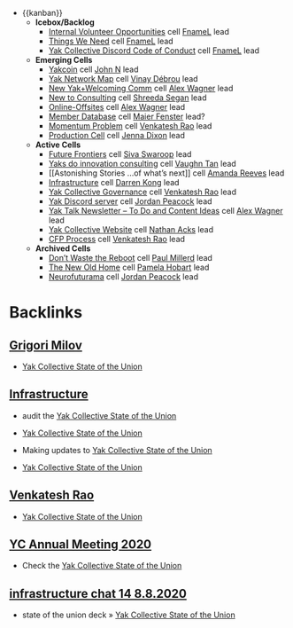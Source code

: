 - {{kanban}}
    - **Icebox/Backlog**
        - [Internal Volunteer Opportunities](<Internal Volunteer Opportunities.md>) cell
[FnameL](<FnameL.md>) lead
        - [Things We Need](<Things We Need.md>) cell
[FnameL](<FnameL.md>) lead
        - [Yak Collective Discord Code of Conduct](<Yak Collective Discord Code of Conduct.md>) cell
[FnameL](<FnameL.md>) lead
    - **Emerging Cells**
        - [Yakcoin](<Yakcoin.md>) cell
[John N](<John N.md>) lead
        - [Yak Network Map](<Yak Network Map.md>) cell
[Vinay Débrou](<Vinay Débrou.md>) lead
        - [New Yak+Welcoming Comm](<New Yak+Welcoming Comm.md>) cell
[Alex Wagner](<Alex Wagner.md>) lead
        - [New to Consulting](<New to Consulting.md>) cell
[Shreeda Segan](<Shreeda Segan.md>) lead
        - [Online-Offsites](<Online-Offsites.md>) cell
[Alex Wagner](<Alex Wagner.md>) lead
        - [Member Database](<Member Database.md>)  cell
[Maier Fenster](<Maier Fenster.md>) lead? 
        - [Momentum Problem](<Momentum Problem.md>) cell
[Venkatesh Rao](<Venkatesh Rao.md>) lead
        - [Production Cell](<Production Cell.md>) cell
[Jenna Dixon](<Jenna Dixon.md>) lead
    - **Active Cells**
        - [Future Frontiers](<Future Frontiers.md>) cell
[Siva Swaroop](<Siva Swaroop.md>) lead
        - [Yaks do innovation consulting](<Yaks do innovation consulting.md>) cell
[Vaughn Tan](<Vaughn Tan.md>) lead
        - [[Astonishing Stories
...of what’s next]] cell
[Amanda Reeves](<Amanda Reeves.md>) lead
        - [Infrastructure](<Infrastructure.md>) cell 
[Darren Kong](<Darren Kong.md>) lead
        - [Yak Collective Governance](<Yak Collective Governance.md>) cell
[Venkatesh Rao](<Venkatesh Rao.md>) lead
        - [Yak Discord server](<Yak Discord server.md>) cell
[Jordan Peacock](<Jordan Peacock.md>)  lead
        - [Yak Talk Newsletter – To Do and Content Ideas](<Yak Talk Newsletter – To Do and Content Ideas.md>) cell
[Alex Wagner](<Alex Wagner.md>) lead
        - [Yak Collective Website](<Yak Collective Website.md>) cell
[Nathan Acks](<Nathan Acks.md>) lead
        - [CFP Process](<CFP Process.md>) cell
[Venkatesh Rao](<Venkatesh Rao.md>) lead
    - **Archived Cells**
        - [Don’t Waste the Reboot](<Don’t Waste the Reboot.md>) cell 
[Paul Millerd](<Paul Millerd.md>) lead
        - [The New Old Home](<The New Old Home.md>) cell
[Pamela Hobart](<Pamela Hobart.md>) lead
        - [Neurofuturama](<Neurofuturama.md>) cell
[Jordan Peacock](<Jordan Peacock.md>) lead

# Backlinks
## [Grigori Milov](<Grigori Milov.md>)
- [Yak Collective State of the Union](<Yak Collective State of the Union.md>)

## [Infrastructure](<Infrastructure.md>)
- audit the [Yak Collective State of the Union](<Yak Collective State of the Union.md>)

- [Yak Collective State of the Union](<Yak Collective State of the Union.md>)

- Making updates to [Yak Collective State of the Union](<Yak Collective State of the Union.md>)

- [Yak Collective State of the Union](<Yak Collective State of the Union.md>)

## [Venkatesh Rao](<Venkatesh Rao.md>)
- [Yak Collective State of the Union](<Yak Collective State of the Union.md>)

## [YC Annual Meeting 2020](<YC Annual Meeting 2020.md>)
- Check the [Yak Collective State of the Union](<Yak Collective State of the Union.md>)

## [infrastructure chat 14 8.8.2020](<infrastructure chat 14 8.8.2020.md>)
- state of the union deck » [Yak Collective State of the Union](<Yak Collective State of the Union.md>)

